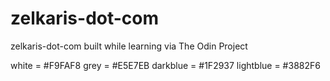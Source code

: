 # zelkaris-dot-com
zelkaris-dot-com built while learning via The Odin Project

white = #F9FAF8
grey = #E5E7EB
darkblue = #1F2937
lightblue = #3882F6